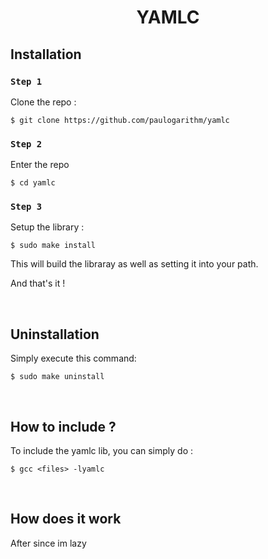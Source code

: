 <h1 align="center">
    YAMLC
</h1>

## Installation

### `Step 1`
Clone the repo :
```
$ git clone https://github.com/paulogarithm/yamlc
```

### `Step 2`
Enter the repo
```
$ cd yamlc
```

### `Step 3`
Setup the library :
```
$ sudo make install
```

This will build the libraray as well as setting it into your path.

And that's it !

<br>

## Uninstallation

Simply execute this command:
```
$ sudo make uninstall
```

<br>

## How to include ?

To include the yamlc lib, you can simply do :
```
$ gcc <files> -lyamlc
```

<br>

## How does it work

After since im lazy
